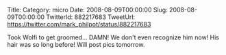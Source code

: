Title: 
Category: micro
Date: 2008-08-09T00:00:00
Slug: 2008-08-09T00:00:00
TwitterId: 882217683
TweetUrl: https://twitter.com/mark_philpot/status/882217683

Took Wolfi to get groomed... DAMN!  We don't even recognize him now!  His hair was so long before! Will post pics tomorrow.